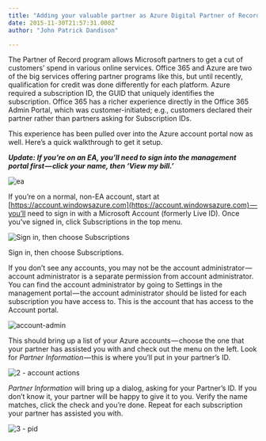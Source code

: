 ```yaml
---
title: "Adding your valuable partner as Azure Digital Partner of Record"
date: 2015-11-30T21:57:31.000Z
author: "John Patrick Dandison"

---
```


The Partner of Record program allows Microsoft partners to get a cut of customers’ spend in various online services. Office 365 and Azure are two of the big services offering partner programs like this, but until recently, qualification for credit was done differently for each platform. Azure required a subscription ID, the GUID that uniquely identifies the subscription. Office 365 has a richer experience directly in the Office 365 Admin Portal, which was customer-initiated; e.g., customers declared their partner rather than partners asking for Subscription IDs.

This experience has been pulled over into the Azure account portal now as well. Here’s a quick walkthrough to get it setup.

**_***Update: If you’re on an EA, you’ll need to sign into the management portal first — click your name, then ‘View my bill.’***_**




![ea](http://jpd.ms/wp-content/uploads/2015/11/ea.png)



If you’re on a normal, non-EA account, start at [https://account.windowsazure.com](https://account.windowsazure.com) — you’ll need to sign in with a Microsoft Account (formerly Live ID). Once you’ve signed in, click Subscriptions in the top menu.




![Sign in, then choose Subscriptions](http://jpd.ms/wp-content/uploads/2015/11/1-ac.wa_.png)

Sign in, then choose Subscriptions.



If you don’t see any accounts, you may not be the account administrator — account administrator is a separate permission from account administrator. You can find the account administrator by going to Settings in the management portal — the account administrator should be listed for each subscription you have access to. This is the account that has access to the Account portal.




![account-admin](http://jpd.ms/wp-content/uploads/2015/11/account-admin.png)



This should bring up a list of your Azure accounts — choose the one that your partner has assisted you with and check out the menu on the left. Look for _Partner Information_ — this is where you’ll put in your partner’s ID.




![2 - account actions](http://jpd.ms/wp-content/uploads/2015/11/2-account-actions.png)



_Partner Information_ will bring up a dialog, asking for your Partner’s ID. If you don’t know it, your partner will be happy to give it to you. Verify the name matches, click the check and you’re done. Repeat for each subscription your partner has assisted you with.




![3 - pid](http://jpd.ms/wp-content/uploads/2015/11/3-pid.png)
